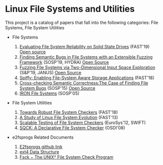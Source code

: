 # Linux File Systems and Utilities

This project is a catalog of papers that fall into the following categories: File Systems, File System Utilities
- File Systems
   1. [Evaluating File System Reliability on Solid State Drives](https://www.usenix.org/system/files/atc19-jaffer.pdf) (FAST'19) [Open source](https://github.com/uoftsystems/dm-inject)
   2. [Finding Semantic Bugs in File Systems with an Extensible Fuzzing Framework](https://taesoo.kim/pubs/2019/kim:hydra.pdf) (SOSP'19, HYDRA) [Open Source](https://github.com/sslab-gatech/hydra)
   3. [Fuzzing File Systems via Two-Dimensional Input Space Exploration](https://taesoo.kim/pubs/2019/xu:janus.pdf) (S&P'19, JANUS) [Open Source](https://github.com/sslab-gatech/janus)
   4. [Spiffy: Enabling File-System Aware Storage Applications](http://csng.cs.toronto.edu/publication_files/0000/0343/fast18-sun.pdf) (FAST'18)
   5. [Cross-checking Semantic Correctness:The Case of Finding File System Bugs](https://taesoo.kim/pubs/2015/min:juxta.pdf) (SOSP'15) [Open Source](https://github.com/sslab-gatech/juxta)
   6. [IRON File Systems](https://research.cs.wisc.edu/adsl/Publications/iron-sosp05.pdf) (SOSP'05)

- File System Utilities
   1. [Towards Robust File System Checkers](https://www.ece.iastate.edu/~mai/docs/papers/2018_FAST_rfsck.pdf) (FAST'18)
   2. [A Study of Linux File System Evolution](https://research.cs.wisc.edu/adsl/Publications/fsstudy-fast13.pdf) (FAST'13)
   3. [Scalable Testing of File System Checkers](https://people.eecs.berkeley.edu/~joao/swift_eurosys12.pdf) (EuroSys'12, SWIFT)
   4. [SQCK: A Declarative File System Checker](https://research.cs.wisc.edu/adsl/Publications/sqck-osdi08.pdf) (OSDI'08)

- e2fsprogs Related Documents
   1. [E2fsprogs github link](https://github.com/tytso/e2fsprogs)
   2. [ext4 Data Structure](https://www.kernel.org/doc/html/latest/filesystems/ext4/globals.html#super-block)
   3. [Fsck − The UNIX† File System Check Program](https://docs.freebsd.org/44doc/smm/03.fsck/paper.pdf)
